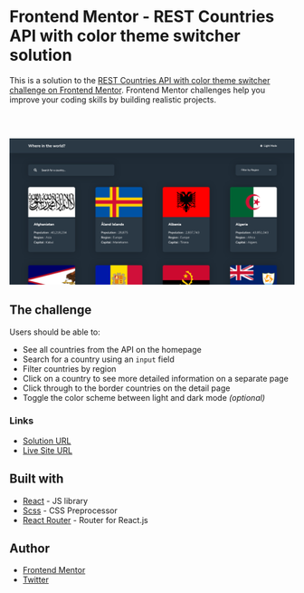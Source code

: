# Frontend Mentor - REST Countries API with color theme switcher solution

This is a solution to the [REST Countries API with color theme switcher challenge on Frontend Mentor](https://www.frontendmentor.io/challenges/rest-countries-api-with-color-theme-switcher-5cacc469fec04111f7b848ca). Frontend Mentor challenges help you improve your coding skills by building realistic projects.

##

<br>

![](./src/assets/images/screenshot.png)

## The challenge

Users should be able to:

- See all countries from the API on the homepage
- Search for a country using an `input` field
- Filter countries by region
- Click on a country to see more detailed information on a separate page
- Click through to the border countries on the detail page
- Toggle the color scheme between light and dark mode _(optional)_

### Links

- [Solution URL](https://www.frontendmentor.io/solutions/rest-countries-app-F3tGGmSil)
- [Live Site URL](https://rest-countries-app-one.vercel.app)

## Built with

- [React](https://reactjs.org/) - JS library
- [Scss](https://www.sass-lang.com) - CSS Preprocessor
- [React Router](https://reactrouter.com/) - Router for React.js

## Author

- [Frontend Mentor](https://www.frontendmentor.io/profile/arshWebDev)
- [Twitter](https://www.twitter.com/arshWebDev)
